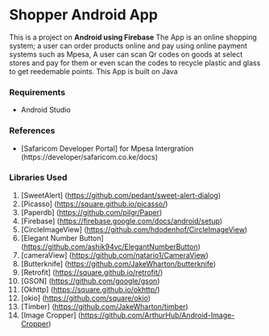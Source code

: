 # Shopper Android App
This is a project on **Android using Firebase**
The App is an online shopping system; a user can order products online and pay using online payment systems such as Mpesa, A user can scan Qr codes on goods at select stores and pay for them or even scan the codes to recycle plastic and glass to get reedemable points.
This App is built on Java

### Requirements
* Android Studio

### References
* [Safaricom Developer Portal] for Mpesa Intergration
  (https://developer/safaricom.co.ke/docs)

### Libraries Used
1. [SweetAlert]
   (https://github.com/pedant/sweet-alert-dialog)
2. [Picasso]
   (https://square.github.io/picasso/)
3. [Paperdb]
   (https://github.com/pilgr/Paper)
4. [Firebase]
   (https://firebase.google.com/docs/android/setup)
5. [CircleImageView]
   (https://github.com/hdodenhof/CircleImageView)
6. [Elegant Number Button]
   (https://github.com/ashik94vc/ElegantNumberButton)
7. [cameraView]
   (https://github.com/natario1/CameraView)
8. [Butterknife]
   (https://github.com/JakeWharton/butterknife)
9. [Retrofit]
   (https://square.github.io/retrofit/)
10. [GSON]
    (https://github.com/google/gson)
11. [Okhttp]
    (https://square.github.io/okhttp/)
12. [okio]
    (https://github.com/square/okio)
13. [Timber]
    (https://github.com/JakeWharton/timber)
14. [Image Cropper]
    (https://github.com/ArthurHub/Android-Image-Cropper)
